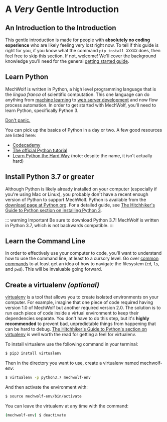 # A _Very_ Gentle Introduction

## An Introduction to the Introduction

This gentle introduction is made for people with **absolutely no coding
experience** who are likely feeling very lost right now. To tell if this
guide is right for you, if you know what the command `pip install XXXXX`
does, then feel free to skip this section. If not, welcome! We'll cover
the background knowledge you'll need for the general [getting started guide](./getting_started).

## Learn Python

MechWolf is written in Python, a high level programming language that is
the _lingua franca_ of scientific computation. This one language can do
anything from [machine learning](http://keras.io) to [web server
development](http://flask.pocoo.org) and now flow process automation. In
order to get started with MechWolf, you'll need to learn Python,
specifically Python 3.

[Don't panic.](https://en.wikipedia.org/wiki/Phrases_from_The_Hitchhiker%27s_Guide_to_the_Galaxy#Don't_Panic)

You can pick up the basics of Python in a day or two. A few good
resources are listed here:

- [Codecademy](https://www.codecademy.com/learn/learn-python)
- [The official Python
  tutorial](https://docs.python.org/3/tutorial/index.html)
- [Learn Python the Hard
  Way](https://learnpythonthehardway.org/python3/) (note: despite the
  name, it isn't actually hard)

## Install Python 3.7 or greater

Although Python is likely already installed on your computer (especially
if you're using Mac or Linux), you probably don't have a recent enough
version of Python to support MechWolf. Python is available from the
[download page at Python.org](https://www.python.org/downloads/). For a
detailed guide, see [The Hitchhiker's Guide to Python section on
installing
Python 3](http://docs.python-guide.org/en/latest/starting/installation/).

::: warning Important
Be sure to download Python 3.7! MechWolf is written in Python 3.7, which is
not backwards compatible.
:::

## Learn the Command Line

In order to effectively use your computer to code, you'll want to
understand how to use the command line, at least to a cursory level. Go
over [common
commands](https://www.codecademy.com/articles/command-line-commands) to
at least get an idea of how to navigate the filesystem (`cd`, `ls`, and
`pwd`). This will be invaluable going forward.

## Create a virtualenv _(optional)_ <a id="virtualenv"></a>

[virtualenv](https://virtualenv.pypa.io/en/stable/) is a tool that
allows you to create isolated environments on your computer. For
example, imagine that one piece of code required having version 1.0 of
MechWolf but another required version 2.0. The solution is to run each
piece of code inside a virtual environment to keep their dependencies
separate. You don't have to do this step, but it's **highly
recommended** to prevent bad, unpredictable things from happening that
can be hard to debug. [The Hitchhiker's Guide to Python's section on
virtualenv](http://docs.python-guide.org/en/latest/dev/virtualenvs/#lower-level-virtualenv)
is well worth the read for getting a feel for virtualenv.

To install virtualenv use the following command in your terminal:

```bash
$ pip3 install virtualenv
```

Then in the directory you want to use, create a virtualenv named
mechwolf-env:

```bash
$ virtualenv -p python3.7 mechwolf-env
```

And then activate the environment with:

```bash
$ source mechwolf-env/bin/activate
```

You can leave the virtualenv at any time with the command:

```bash
(mechwolf-env) $ deactivate
```
